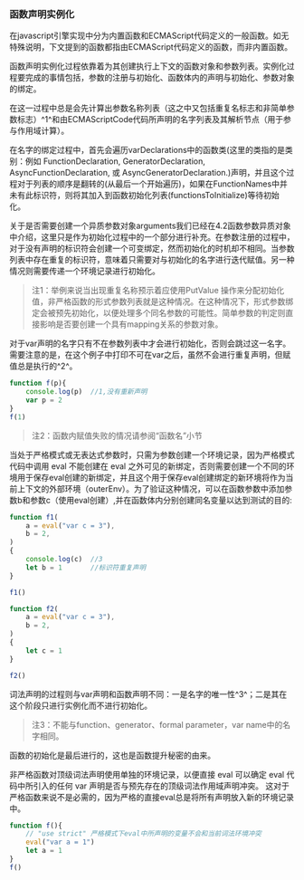 ### 函数声明实例化

在javascript引擎实现中分为内置函数和ECMAScript代码定义的一般函数。如无特殊说明，下文提到的函数都指由ECMAScript代码定义的函数，而非内置函数。

函数声明实例化过程依靠着为其创建执行上下文的函数对象和参数列表。实例化过程要完成的事情包括，参数的注册与初始化、函数体内的声明与初始化、参数对象的绑定。

在这一过程中总是会先计算出参数名称列表（这之中又包括重复名标志和非简单参数标志）^1^和由ECMAScriptCode代码所声明的名字列表及其解析节点（用于参与作用域计算）。

在名字的绑定过程中，首先会遍历varDeclarations中的函数类(这里的类指的是类别：例如 FunctionDeclaration, GeneratorDeclaration, AsyncFunctionDeclaration, 或 AsyncGeneratorDeclaration.)声明，并且这个过程对于列表的顺序是翻转的(从最后一个开始遍历)，如果在FunctionNames中并未有此标识符，则将其加入到函数初始化列表(functionsToInitialize)等待初始化。

关于是否需要创建一个异质参数对象arguments我们已经在4.2函数参数异质对象中介绍，这里只是作为初始化过程中的一个部分进行补充。在参数注册的过程中，对于没有声明的标识符会创建一个可变绑定，然而初始化的时机却不相同。当参数列表中存在重复的标识符，意味着只需要对与初始化的名字进行迭代赋值。另一种情况则需要传递一个环境记录进行初始化。

> 注1：举例来说当出现重复名称预示着应使用PutValue 操作来分配初始化值，非严格函数的形式参数列表就是这种情况。在这种情况下，形式参数绑定会被预先初始化，以便处理多个同名参数的可能性。简单参数的判定则直接影响是否要创建一个具有mapping关系的参数对象。

对于var声明的名字只有不在参数列表中才会进行初始化，否则会跳过这一名字。需要注意的是，在这个例子中打印不可在var之后，虽然不会进行重复声明，但赋值总是执行的^2^。

```js
function f(p){
	console.log(p)	//1,没有重新声明
	var p = 2
}
f(1)
```

> 注2：函数内赋值失败的情况请参阅“函数名”小节

当处于严格模式或无表达式参数时，只需为参数创建一个环境记录，因为严格模式代码中调用 eval 不能创建在 eval 之外可见的新绑定，否则需要创建一个不同的环境用于保存eval创建的新绑定，并且这个用于保存eval创建绑定的新环境将作为当前上下文的外部环境（outerEnv）。为了验证这种情况，可以在函数参数中添加参数b和参数c（使用eval创建）,并在函数体内分别创建同名变量以达到测试的目的:

```js
function f1(
    a = eval("var c = 3"),
    b = 2,
)
{
	console.log(c)	//3
    let b = 1		//标识符重复声明
}

f1()
```

```js
function f2(
    a = eval("var c = 3"),
    b = 2,
)
{
	let c = 1
}

f2()
```



词法声明的过程则与var声明和函数声明不同：一是名字的唯一性^3^；二是其在这个阶段只进行实例化而不进行初始化。

> 注3：不能与function、generator、formal parameter，var name中的名字相同。

函数的初始化是最后进行的，这也是函数提升秘密的由来。

非严格函数对顶级词法声明使用单独的环境记录，以便直接 eval 可以确定 eval 代码中所引入的任何 var 声明是否与预先存在的顶级词法作用域声明冲突。 这对于严格函数来说不是必需的，因为严格的直接eval总是将所有声明放入新的环境记录中。

```js
function f(){
	// "use strict" 严格模式下eval中所声明的变量不会和当前词法环境冲突
    eval("var a = 1")
    let a = 1
}
f()
```

